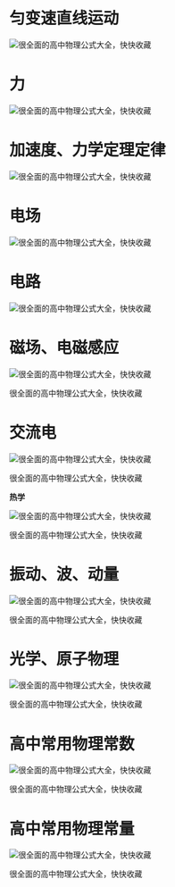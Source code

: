 # 匀变速直线运动





![很全面的高中物理公式大全，快快收藏](https://wx4.sinaimg.cn/large/7c13d133ly4gc2rvrv06yj20hs0qyq4m.jpg)







# 力





![很全面的高中物理公式大全，快快收藏](https://wx4.sinaimg.cn/large/7c13d133ly4gc2rvruvqmj20hs0t1401.jpg)







# 加速度、力学定理定律



![很全面的高中物理公式大全，快快收藏](https://wx1.sinaimg.cn/large/7c13d133ly4gc2rvrwhe9j20hs0t3gnl.jpg)



# 电场



![很全面的高中物理公式大全，快快收藏](https://wx2.sinaimg.cn/large/7c13d133ly4gc2rvru02vj20hs0t2q4f.jpg)







# 电路



![很全面的高中物理公式大全，快快收藏](https://wx1.sinaimg.cn/large/7c13d133ly4gc2rvruk1bj20hs0t20u3.jpg)





# 磁场、电磁感应



![很全面的高中物理公式大全，快快收藏](https://wx1.sinaimg.cn/large/7c13d133ly4gc2rvruc4uj20hs0t3dhm.jpg)

很全面的高中物理公式大全，快快收藏





# 交流电



![很全面的高中物理公式大全，快快收藏](https://wx1.sinaimg.cn/large/7c13d133ly4gc2rvrws9sj20hs0t30tw.jpg)

很全面的高中物理公式大全，快快收藏





**热学**





![很全面的高中物理公式大全，快快收藏](https://wx1.sinaimg.cn/large/7c13d133ly4gc2rvru4m7j20hs0t3abe.jpg)

很全面的高中物理公式大全，快快收藏





# 振动、波、动量



![很全面的高中物理公式大全，快快收藏](https://wx1.sinaimg.cn/large/7c13d133ly4gc2rvrvm2mj20hs0t5dhe.jpg)

很全面的高中物理公式大全，快快收藏





# 光学、原子物理



![很全面的高中物理公式大全，快快收藏](https://wx1.sinaimg.cn/large/7c13d133ly4gc2rvrupdpj20hs0t3di1.jpg)

很全面的高中物理公式大全，快快收藏





# 高中常用物理常数



![很全面的高中物理公式大全，快快收藏](https://wx4.sinaimg.cn/large/7c13d133ly4gc2rvru9hgj20hs1fbn13.jpg)

很全面的高中物理公式大全，快快收藏



# 高中常用物理常量





![很全面的高中物理公式大全，快快收藏](https://wx3.sinaimg.cn/large/7c13d133ly4gc2rvrwwi1j20hs1h7td2.jpg)

很全面的高中物理公式大全，快快收藏
